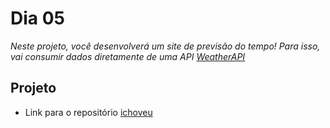 # Dia 05

_Neste projeto, você desenvolverá um site de previsão do tempo!_
_Para isso, vai consumir dados diretamente de uma API [WeatherAPI](https://www.weatherapi.com/)_

## Projeto

- Link para o repositório
[ichoveu](https://github.com/williandpg/ichoveu)

